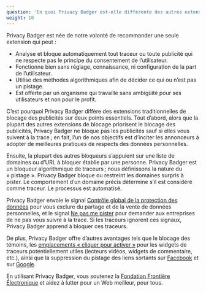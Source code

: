```yaml
---
question: 'En quoi Privacy Badger est-elle différente des autres extensions de blocage ?'
weight: 10
---
```


Privacy Badger est née de notre volonté de recommander une seule extension qui peut :

- Analyse et bloque automatiquement tout traceur ou toute publicité qui ne respecte pas le principe du consentement de l’utilisateur.
- Fonctionne bien sans réglage, connaissance, ni configuration de la part de l’utilisateur.
- Utilise des méthodes algorithmiques afin de décider ce qui ou n’est pas un pistage.
- Est offerte par un organisme qui travaille sans ambigüité pour ses utilisateurs et non pour le profit.

C’est pourquoi Privacy Badger diffère des extensions traditionnelles de blocage des publicités sur deux points essentiels. Tout d’abord, alors que la plupart des autres extensions de blocage priorisent le blocage des publicités, Privacy Badger ne bloque pas les publicités sauf si elles vous suivent à la trace ; en fait, l’un de nos objectifs est d’inciter les annonceurs à adopter de meilleures pratiques de respects des données personnelles.

Ensuite, la plupart des autres bloqueurs s’appuient sur une liste de domaines ou d’URL à bloquer établie par une personne. Privacy Badger est un bloqueur algorithmique de traceurs ; nous définissons la nature du « pistage ». Privacy Badger bloque ou restreint les domaines surpris à pister. Le comportement d’un domaine précis détermine s’il est considéré comme traceur. Le processus est automatisé.

Privacy Badger envoie le signal [Contrôle global de la protection des données](https://globalprivacycontrol.org/) pour vous exclure du partage et de la vente de données personnelles, et le signal [Ne pas me pister](https://www.eff.org/issues/do-not-track) pour demander aux entreprises de ne pas vous suivre à la trace. Si les traceurs ignorent ces signaux, Privacy Badger apprend à bloquer ces traceurs.

De plus, Privacy Badger offre d’autres avantages tels que le blocage des témoins, les [emplacements « cliquer pour activer »](#How-does-Privacy-Badger-handle-social-media-widgets) pour les widgets de traceurs potentiellement utiles (lecteurs vidéos, widgets de commentaire, etc.), ainsi que la suppression du pistage des liens sortants sur [Facebook](https://www.eff.org/deeplinks/2018/05/privacy-badger-rolls-out-new-ways-fight-facebook-tracking) et sur [Google](https://www.eff.org/deeplinks/2018/10/privacy-badger-now-fights-more-sneaky-google-tracking).

En utilisant Privacy Badger, vous soutenez la [Fondation Frontière Électronique](https://www.eff.org/) et aidez à lutter pour un Web meilleur, pour tous.
